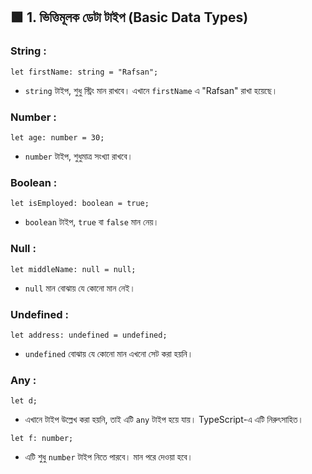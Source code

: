 ## 🟩 **1. ভিত্তিমূলক ডেটা টাইপ (Basic Data Types)**

### String :

```tsx
let firstName: string = "Rafsan";
```

- `string` টাইপ, শুধু স্ট্রিং মান রাখবে। এখানে `firstName` এ "Rafsan" রাখা হয়েছে।

### Number :

```tsx
let age: number = 30;
```

- `number` টাইপ, শুধুমাত্র সংখ্যা রাখবে।

### Boolean :

```tsx
let isEmployed: boolean = true;
```

- `boolean` টাইপ, `true` বা `false` মান নেয়।

### Null :

```tsx
let middleName: null = null;
```

- `null` মান বোঝায় যে কোনো মান নেই।

### Undefined :

```tsx
let address: undefined = undefined;
```

- `undefined` বোঝায় যে কোনো মান এখনো সেট করা হয়নি।

### Any :

```tsx
let d;
```

- এখানে টাইপ উল্লেখ করা হয়নি, তাই এটি `any` টাইপ হয়ে যায়। TypeScript-এ এটি নিরুৎসাহিত।

```tsx
let f: number;
```

- এটি শুধু `number` টাইপ নিতে পারবে। মান পরে দেওয়া হবে।
